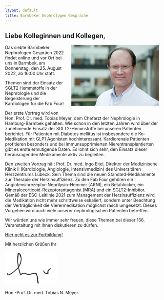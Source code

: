 ```yaml
---
layout: default
title: Barmbeker Nephrologen Gespräche
---
```

## Liebe Kolleginnen und Kollegen,   

<img src="/assets/images/CA_Meyer.jpg" height="200rem" alt="Portraitfoto Hon. Prof. Dr. Tobias N. Meyer" style="float:right; margin-left:20px; margin-bottom:20px;">Das siebte Barmbeker Nephrologen Gespräch 2022 findet online und vor Ort bei uns in Barmbek, am Donnerstag, den 25. August 2022, ab 16:00 Uhr statt.    

Themen sind der Einsatz der SGLT2 Hemmstoffe in der Nephrologie und die Begeisterung der Kardiologen für die Fab Four!         

Der erste Vortrag wird von Hon. Prof. Dr. med. Tobias Meyer, dem Chefarzt der Nephrologie in Hamburg-Barmbek gehalten. Wie schon in den letzten Jahren wird über der zunehmende Einsatz der SGLT2-Hemmstoffe bei unseren Patienten berichtet. Für Patienten mit Diabetes mellitus ist insbesondere die Ko-Medikation mit GLP1 Agonisten hochinteressant. Kardiorenale Patienten profitieren besonders und bei immunsupprimierten Nierentransplantierten gibt es erste ermutigende Daten. Es lohnt sich sehr, den Einsatz dieser herausragenden Medikamente aktiv zu begleiten.         

Den zweiten Vortrag hält Prof. Dr. med. Ingo Eitel, Direktor der Medizinische Klinik II (Kardiologie, Angiologie, Intensivmedizin) des Universitären Herzzentrums Lübeck. Sein Thema sind die neuen Standard-Medikamente zur Therapie der Herzinsuffizienz. Zu den Fab Four gehören ein Angiotensinrezeptor-Neprilysin-Hemmer (ARNI), ein Betablocker, ein Mineralocorticoid-Rezeptorantagonist (MRA) und ein SGLT2-Inhibitor. Gemäß der ESC-Leitlinie 2021 zum Management der Herzinsuffizienz wird die Medikation nicht mehr schrittweise eskaliert, sondern unter Beachtung der Verträglichkeit die Vierermedikation möglichst rasch umgesetzt. Dieses Vorgehen wird auch viele unserer nephrologischen Patienten betreffen.         

Wir würden uns wie immer sehr freuen, diese Themen bei dieser 166. Veranstaltung mit Ihnen diskutieren zu dürfen.         

<a class="button" href="https://teams.microsoft.com/l/meetup-join/19%3ameeting_N2E0ZGI0NmEtOGVlNS00ZTFkLTk0YzEtNTkwMWE0YmFhMjIy%40thread.v2/0?context=%7b%22Tid%22%3a%22e6160a47-a12e-4ab1-be56-bddd09456693%22%2c%22Oid%22%3a%2254de3200-43af-4cbb-8fde-9d0457be7bcb%22%7d" target="_blank">Hier geht es zur Fortbildung!</a>  

Mit herzlichen Grüßen Ihr  

![Unterschrift Prof. Meyer](/assets/images/unterschrift-meyer.png)  

Hon.-Prof. Dr. med. Tobias N. Meyer  
